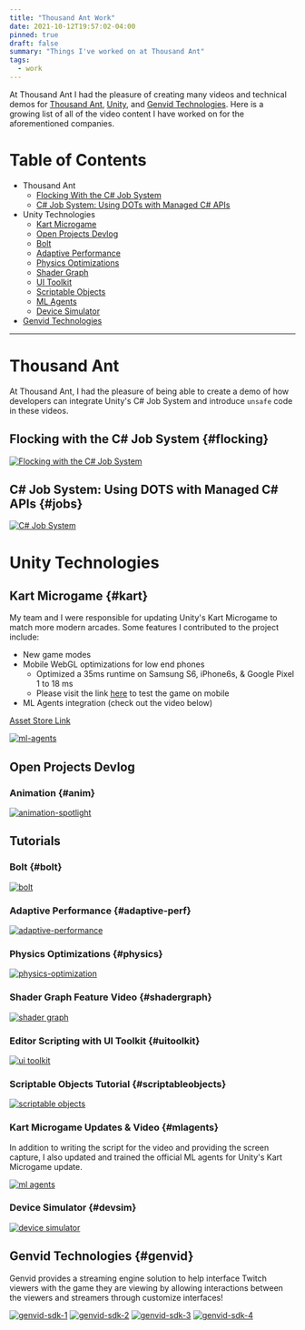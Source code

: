 ```yaml
---
title: "Thousand Ant Work"
date: 2021-10-12T19:57:02-04:00
pinned: true
draft: false
summary: "Things I've worked on at Thousand Ant"
tags:
  - work
---
```


At Thousand Ant I had the pleasure of creating many videos and technical demos for 
[Thousand Ant](https://www.youtube.com/c/ThousandAnt), 
[Unity](https://www.youtube.com/channel/UCG08EqOAXJk_YXPDsAvReSg), and 
[Genvid Technologies](https://www.youtube.com/channel/UCw8ZzitTKiLkcY7jGC4PNjw). Here is a 
growing list of all of the video content I have worked on for the aforementioned 
companies.

# Table of Contents
  * Thousand Ant
    * [Flocking With the C# Job System](#flocking)
    * [C# Job System: Using DOTs with Managed C# APIs](#jobs)
  * Unity Technologies
    * [Kart Microgame](#kart)
    * [Open Projects Devlog](#anim)
    * [Bolt](#bolt)
    * [Adaptive Performance](#adaptive-perf)
    * [Physics Optimizations](#physics)
    * [Shader Graph](#shadergraph)
    * [UI Toolkit](#uitoolkit)
    * [Scriptable Objects](#scriptableobjects)
    * [ML Agents](#mlagents)
    * [Device Simulator](#devsim)
  * [Genvid Technologies](#genvid)

---

# Thousand Ant

At Thousand Ant, I had the pleasure of being able to create a demo of how developers 
can integrate Unity's C# Job System and introduce `unsafe` code in these videos. 

## Flocking with the C# Job System {#flocking}
[![Flocking with the C# Job System](https://img.youtube.com/vi/KJZoSV-JX5I/0.jpg)](https://www.youtube.com/watch?v=KJZoSV-JX5I "Flocking")

## C# Job System: Using DOTS with Managed C# APIs {#jobs}
[![C# Job System](https://img.youtube.com/vi/tlG0DAXF09U/0.jpg)](https://www.youtube.com/watch?v=tlG0DAXF09U "Managed API")

# Unity Technologies

## Kart Microgame {#kart}
My team and I were responsible for updating Unity's Kart Microgame to match more modern arcades. Some features I contributed to 
the project include:

* New game modes
* Mobile WebGL optimizations for low end phones
  * Optimized a 35ms runtime on Samsung S6, iPhone6s, & Google Pixel 1  to 18 ms
  * Please visit the link [here](https://psuong.gitlab.io/kart-silver/) to test the game on mobile
* ML Agents integration (check out the video below)

[Asset Store Link](https://assetstore.unity.com/packages/templates/karting-microgame-150956)

[![ml-agents](https://img.youtube.com/vi/gYwWolRFt98/0.jpg)](https://www.youtube.com/watch?v=gYwWolRFt98 "ML Agents")

## Open Projects Devlog

### Animation {#anim}
[![animation-spotlight](https://img.youtube.com/vi/BenowRsc4BY/0.jpg)](https://www.youtube.com/watch?v=BenowRsc4BY "Open Projects Animations")

## Tutorials

### Bolt {#bolt}
[![bolt](https://img.youtube.com/vi/aQceChK-kC4/0.jpg)](https://www.youtube.com/watch?v=aQceChK-kC4 "Bolt")

### Adaptive Performance {#adaptive-perf}
[![adaptive-performance](https://img.youtube.com/vi/d5O4Uw6gPBI/0.jpg)](https://www.youtube.com/watch?v=d5O4Uw6gPBI "Adaptive Performance")

### Physics Optimizations {#physics}
[![physics-optimization](https://img.youtube.com/vi/pTz3LMQpvfA/0.jpg)](https://www.youtube.com/watch?v=pTz3LMQpvfA "Physics Optimizations")

### Shader Graph Feature Video {#shadergraph}
[![shader graph](https://img.youtube.com/vi/-QcwEYOHt2I/0.jpg)](https://www.youtube.com/watch?v=-QcwEYOHt2I "Shader Graph 10")

### Editor Scripting with UI Toolkit {#uitoolkit}
[![ui toolkit](https://img.youtube.com/vi/mTjYA3gC1hA/0.jpg)](https://www.youtube.com/watch?v=mTjYA3gC1hA "UI Toolkit")

### Scriptable Objects Tutorial {#scriptableobjects}
[![scriptable objects](https://img.youtube.com/vi/PVOVIxNxxeQ/0.jpg)](https://www.youtube.com/watch?v=PVOVIxNxxeQ "Scriptable Objects" )

### Kart Microgame Updates & Video {#mlagents}
In addition to writing the script for the video and providing the screen capture, I also updated and trained the official 
ML agents for Unity's Kart Microgame update.

[![ml agents](https://img.youtube.com/vi/gYwWolRFt98/0.jpg)](https://www.youtube.com/watch?v=gYwWolRFt98 "ML Agents")

### Device Simulator {#devsim}
[![device simulator](http://img.youtube.com/vi/uokF9CmUs9c/0.jpg)](https://www.youtube.com/watch?v=uokF9CmUs9c "Device Simulator")

## Genvid Technologies {#genvid}
Genvid provides a streaming engine solution to help interface Twitch viewers with the game they are viewing by allowing 
interactions between the viewers and streamers through customize interfaces!

[![genvid-sdk-1](http://img.youtube.com/vi/yfI6txN0l3A/0.jpg)](http://www.youtube.com/watch?v=yfI6txN0l3A "Genvid SDK Pt. 1")
[![genvid-sdk-2](http://img.youtube.com/vi/q9_3O7dCPOg/0.jpg)](http://www.youtube.com/watch?v=q9_3O7dCPOg "Genvid SDK Pt. 2")
[![genvid-sdk-3](http://img.youtube.com/vi/liUBiHi1N8M/0.jpg)](http://www.youtube.com/watch?v=liUBiHi1N8M "Genvid SDK Pt. 3")
[![genvid-sdk-4](http://img.youtube.com/vi/1pFk7Havww0/0.jpg)](http://www.youtube.com/watch?v=1pFk7Havww0 "Genvid SDK Pt. 4")
